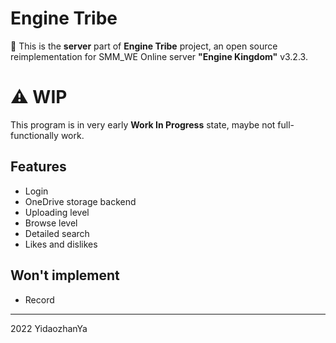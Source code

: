 # Engine Tribe

📡 This is the **server** part of **Engine Tribe** project, an open source reimplementation for SMM_WE Online server **"Engine Kingdom"** v3.2.3. 

# ⚠️ WIP

This program is in very early **Work In Progress** state, maybe not full-functionally work.

## Features

- Login
- OneDrive storage backend
- Uploading level
- Browse level
- Detailed search
- Likes and dislikes

## Won't implement

- Record

---

2022 YidaozhanYa
